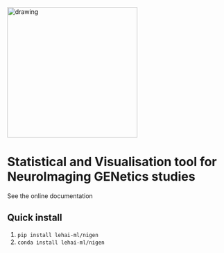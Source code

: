 <img src="misc/Nigen_logo_banner.png" alt="drawing" width="300"/>

# Statistical and Visualisation tool for NeuroImaging GENetics studies

See the online documentation

## Quick install

1. `pip install lehai-ml/nigen`
2. `conda install lehai-ml/nigen`
